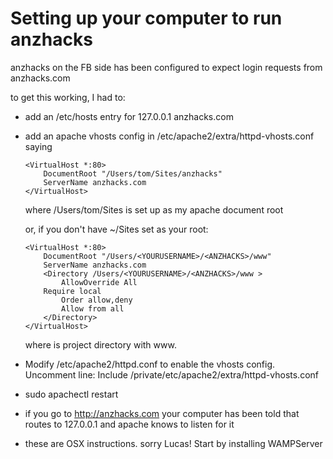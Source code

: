 Setting up your computer to run anzhacks
========================================


anzhacks on the FB side has been configured to expect login requests from anzhacks.com


to get this working, I had to:

* add an /etc/hosts entry for 127.0.0.1 anzhacks.com
* add an apache vhosts config in /etc/apache2/extra/httpd-vhosts.conf saying
    ```
    <VirtualHost *:80>
        DocumentRoot "/Users/tom/Sites/anzhacks"
        ServerName anzhacks.com
    </VirtualHost>
    ```
    where /Users/tom/Sites is set up as my apache document root

    or, if you don't have ~/Sites set as your root:
    ```
    <VirtualHost *:80>
        DocumentRoot "/Users/<YOURUSERNAME>/<ANZHACKS>/www"
        ServerName anzhacks.com
        <Directory /Users/<YOURUSERNAME>/<ANZHACKS>/www >
            AllowOverride All
	    Require local
            Order allow,deny
            Allow from all
        </Directory>
    </VirtualHost>
    ```
    where <ANZHACKS> is project directory with www.
* Modify /etc/apache2/httpd.conf to enable the vhosts config.  Uncomment line:
    Include /private/etc/apache2/extra/httpd-vhosts.conf
* sudo apachectl restart
* if you go to http://anzhacks.com your computer has been told that routes to 127.0.0.1 and apache knows to listen for it
* these are OSX instructions. sorry Lucas! Start by installing WAMPServer
